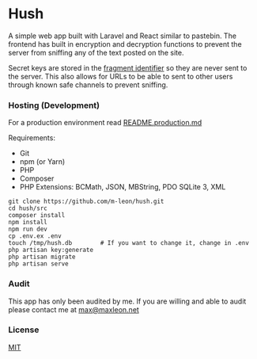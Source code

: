 # Hush

A simple web app built with Laravel and React similar to pastebin. The frontend has built in encryption and decryption functions to prevent the server from sniffing any of the text posted on the site.

Secret keys are stored in the [fragment identifier](https://tools.ietf.org/html/rfc1808#section-2.4.1) so they are never sent to the server. This also allows for URLs to be able to sent to other users through known safe channels to prevent sniffing.

### Hosting (Development)

For a production environment read [README.production.md](README.production.md)

Requirements:

- Git
- npm (or Yarn)
- PHP
- Composer
- PHP Extensions: BCMath, JSON, MBString, PDO SQLite 3, XML

```
git clone https://github.com/m-leon/hush.git
cd hush/src
composer install
npm install
npm run dev
cp .env.ex .env
touch /tmp/hush.db        # If you want to change it, change in .env
php artisan key:generate
php artisan migrate
php artisan serve
```

### Audit

This app has only been audited by me. If you are willing and able to audit please contact me at max@maxleon.net

### License

[MIT](https://opensource.org/licenses/MIT)
